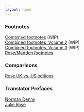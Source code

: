 ```yaml
---
layout: home
---
```

### Footnotes
[Combined footnotes](/footnotes/) (WIP)<br/>
[Combined footnotes, Volume 2](/footnotes/vol2) (WIP)<br/>
[Combined footnotes, Volume 3](/footnotes/vol3) (WIP)<br/>
[Rose/Madden footnotes](/footnotes/rose/)

### Comparisons
[Rose UK vs. US editions](/rosecomparison/)

### Translator Prefaces
[Norman Denny](/dennypreface/)<br/>
[Julie Rose](/rosepreface)<br/>
